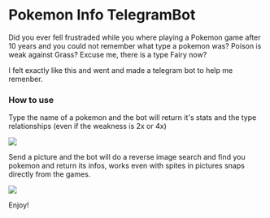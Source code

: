 # Pokemon Info TelegramBot

Did you ever fell frustraded while you where playing a Pokemon game after 10 years and you could not remember what type a pokemon was? Poison is weak against Grass? Excuse me, there is a type Fairy now?

I felt exactly like this and went and made a telegram bot to help me remenber.

### How to use

Type the name of a pokemon and the bot will return it's stats and the type relationships (even if the weakness is 2x or 4x)

![](https://github.com/Your_Repository_Name/Your_GIF_Name.gif)

Send a picture and the bot will do a reverse image search and find you pokemon and return its infos, works even with spites in pictures snaps directly from the games.

![](https://github.com/Your_Repository_Name/Your_GIF_Name.gif)

Enjoy!
